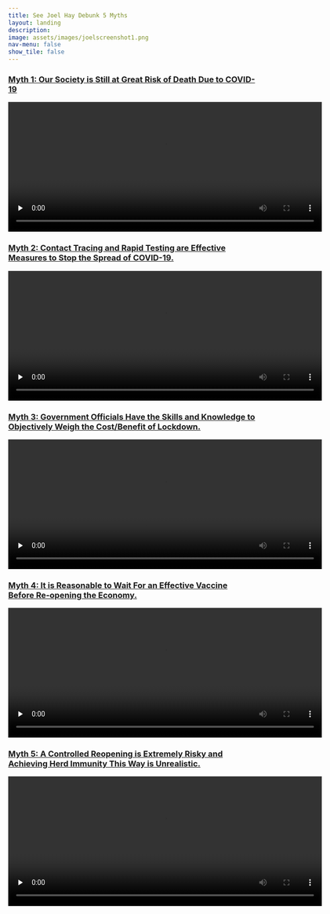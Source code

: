 ```yaml
---
title: See Joel Hay Debunk 5 Myths
layout: landing
description: 
image: assets/images/joelscreenshot1.png
nav-menu: false
show_tile: false
---
```

<style>
.video-js button{
	box-shadow: none;

}
</style>
<!-- Main -->
<div id="main">
	<div class="inner" style="text-decoration: underline;"> 
		<script src="https://vjs.zencdn.net/7.8.4/video.js"></script>
		<h3>Myth 1: Our Society is Still at Great Risk of Death Due to COVID-19</h3>
		<video id="my-video" class="video-js vjs-theme-forest" controls preload="none" width="640" height="264" poster="" data-setup="{}">
			<source src="https://s3-us-west-1.amazonaws.com/www.joelhay.com/zoom_4.mp4" type="video/mp4" />
			<p class="vjs-no-js">
			To view this video please enable JavaScript, and consider upgrading to a
			web browser that
			<a href="https://videojs.com/html5-video-support/" target="_blank">supports HTML5 video</a>
			</p>
  		</video>
		<br>
		<h3>Myth 2: Contact Tracing and Rapid Testing are Effective Measures to Stop the Spread of COVID-19.</h3>
		<video id="my-video" class="video-js vjs-theme-forest" controls preload="none" width="640" height="264" poster="" data-setup="{}">
			<source src="https://s3-us-west-1.amazonaws.com/www.joelhay.com/zoom_5.mp4" type="video/mp4" />
			<p class="vjs-no-js">
			To view this video please enable JavaScript, and consider upgrading to a
			web browser that
			<a href="https://videojs.com/html5-video-support/" target="_blank">supports HTML5 video</a>
			</p>
  		</video>
		<br>
		<h3>Myth 3: Government Officials Have the Skills and Knowledge to Objectively Weigh the Cost/Benefit of Lockdown.</h3>
		<video id="my-video" class="video-js vjs-theme-forest" controls preload="none" width="640" height="264" poster="" data-setup="{}">
			<source src="https://s3-us-west-1.amazonaws.com/www.joelhay.com/6%2B7.mp4" type="video/mp4" />
			<p class="vjs-no-js">
			To view this video please enable JavaScript, and consider upgrading to a
			web browser that
			<a href="https://videojs.com/html5-video-support/" target="_blank">supports HTML5 video</a>
			</p>
  		</video>
		<br>
		<h3>Myth 4: It is Reasonable to Wait For an Effective Vaccine Before Re-opening the Economy.</h3>
		<video id="my-video" class="video-js vjs-theme-forest" controls preload="none" width="640" height="264" poster="" data-setup="{}">
			<source src="https://s3-us-west-1.amazonaws.com/www.joelhay.com/8%2B9.mp4" type="video/mp4" />
			<p class="vjs-no-js">
			To view this video please enable JavaScript, and consider upgrading to a
			web browser that
			<a href="https://videojs.com/html5-video-support/" target="_blank">supports HTML5 video</a>
			</p>
  		</video>
		<br>
		<h3>Myth 5: A Controlled Reopening is Extremely Risky and Achieving Herd Immunity This Way is Unrealistic.</h3>
		<video id="my-video" class="video-js vjs-theme-forest" controls preload="none" width="640" height="264" poster="" data-setup="{}">
			<source src="https://s3-us-west-1.amazonaws.com/www.joelhay.com/zoom_10.mp4" type="video/mp4" />
			<p class="vjs-no-js">
			To view this video please enable JavaScript, and consider upgrading to a
			web browser that
			<a href="https://videojs.com/html5-video-support/" target="_blank">supports HTML5 video</a>
			</p>
  		</video>
		<br>
	</div>
</div>
